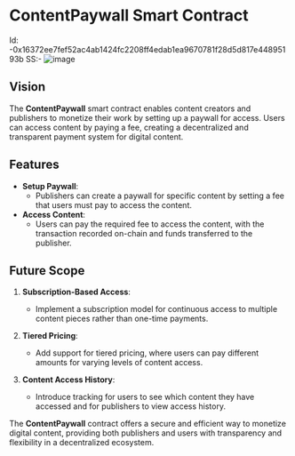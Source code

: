 # ContentPaywall Smart Contract
Id: -0x16372ee7fef52ac4ab1424fc2208ff4edab1ea9670781f28d5d817e44895193b
SS:- ![image](https://github.com/user-attachments/assets/95aaefeb-67bf-4628-92d9-41ae890237fb)


## Vision

The **ContentPaywall** smart contract enables content creators and publishers to monetize their work by setting up a paywall for access. Users can access content by paying a fee, creating a decentralized and transparent payment system for digital content.

## Features

- **Setup Paywall**:
  - Publishers can create a paywall for specific content by setting a fee that users must pay to access the content.
- **Access Content**:
  - Users can pay the required fee to access the content, with the transaction recorded on-chain and funds transferred to the publisher.

## Future Scope

1. **Subscription-Based Access**:

   - Implement a subscription model for continuous access to multiple content pieces rather than one-time payments.

2. **Tiered Pricing**:

   - Add support for tiered pricing, where users can pay different amounts for varying levels of content access.

3. **Content Access History**:
   - Introduce tracking for users to see which content they have accessed and for publishers to view access history.

The **ContentPaywall** contract offers a secure and efficient way to monetize digital content, providing both publishers and users with transparency and flexibility in a decentralized ecosystem.
